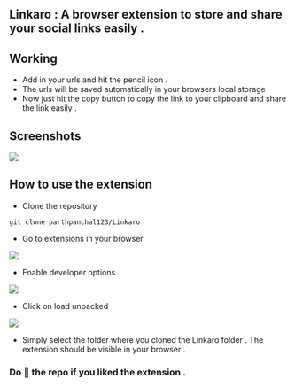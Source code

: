 ## Linkaro : A browser extension to store and share your social links easily .

## Working

- Add in your urls and hit the pencil icon .
- The urls will be saved automatically in your browsers local storage
- Now just hit the copy button to copy the link to your clipboard and share the link easily .

## Screenshots

![](https://i.imgur.com/7WKNca2.png)

## How to use the extension

- Clone the repository

`git clone parthpanchal123/Linkaro`

- Go to extensions in your browser

![](https://i.imgur.com/wmnIilX.png)

- Enable developer options

![](https://i.imgur.com/WUvqgVl.png)

- Click on load unpacked

![](https://i.imgur.com/xYkV5W1.png)

- Simply select the folder where you cloned the Linkaro folder . The extension should be visible in your browser .

### Do 🌟 the repo if you liked the extension .
